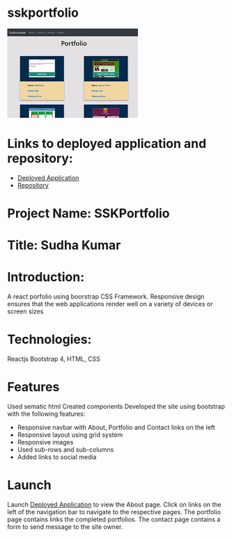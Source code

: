 # sskportfolio

[![picture 2](src/images/portfolio-thumb.jpg)](https://sskumar4.github.io/sskportfolio/#/portfolio)

# Links to deployed application and repository:
* [Deployed Application](https://sskumar4.github.io/sskportfolio/)
* [Repository](https://github.com/sskumar4/sskportfolio)

# Project Name: SSKPortfolio
# Title: Sudha Kumar

# Introduction:
A react porfolio using boorstrap CSS Framework. Responsive design ensures that the web applications render well on a variety of devices or screen sizes

# Technologies:
Reactjs Bootstrap 4, HTML, CSS

# Features
Used sematic html
Created components
Developed the site using bootstrap with the following features:
  * Responsive navbar with About, Portfolio and Contact links on the left 
  * Responsive layout using grid system
  * Responsive images 
  * Used sub-rows and sub-columns
  * Added links to social media

# Launch

Launch [Deployed Application](https://sskumar4.github.io/ResponsivePortfolio/) to view the About page. Click on links on the left of the navigation bar to navigate to the respective pages. The portfolio page contains links the completed portfolios. The contact page contains a form to send message to the site owner.

